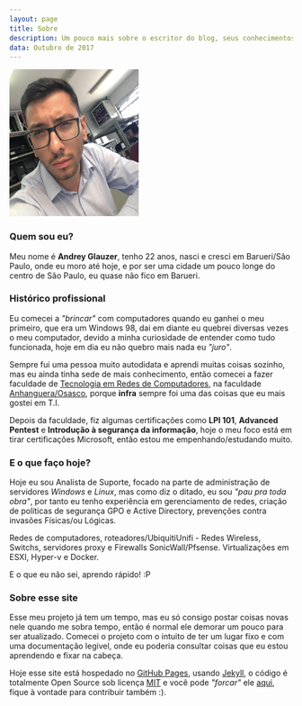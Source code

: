 ```yaml
---
layout: page
title: Sobre
description: Um pouco mais sobre o escritor do blog, seus conhecimentos e habilidade e acima de tudo de onde venho a inspiração.
data: Outubro de 2017
---
```


<div class="avatar">
  <img src="/img/blog-author.jpg" alt="Foto de Andrey Glauzer" width="230" height="261">
</div>

### Quem sou eu?

Meu nome é **Andrey Glauzer**, tenho 22 anos, nasci e cresci em Barueri/São Paulo, onde eu moro até hoje, e por ser uma cidade um pouco longe do centro de São Paulo, eu quase não fico em Barueri.


<div class="clearfix"></div>

### Histórico profissional

Eu comecei a _"brincar"_ com computadores quando eu ganhei o meu primeiro, que era um Windows 98, dai em diante eu quebrei diversas vezes o meu computador, devido a minha curiosidade de entender como tudo funcionada, hoje em dia eu não quebro mais nada eu _"juro"_.

Sempre fui uma pessoa muito autodidata e aprendi muitas coisas sozinho, mas eu ainda tinha sede de mais conhecimento, então comecei a fazer faculdade de [Tecnologia em Redes de Computadores](http://anhanguera.com/graduacao/cursos/superior-de-tecnologia-em-redes-de-computadores.php), na faculdade [Anhanguera/Osasco](http://anhanguera.com), porque **infra** sempre foi uma das coisas que eu mais gostei em T.I.

Depois da faculdade, fiz algumas certificações como **LPI 101**, **Advanced Pentest** e **Introdução à segurança da informação**, hoje o meu foco está em tirar certificações Microsoft, então estou me empenhando/estudando muito.

### E o que faço hoje?

Hoje eu sou Analista de Suporte, focado na parte de administração de servidores _Windows_ e _Linux_, mas como diz o ditado, eu sou _"pau pra toda obra"_, por tanto eu tenho experiência em gerenciamento de redes, criação de políticas de segurança GPO e Active Directory, prevenções contra invasões Físicas/ou Lógicas. 

Redes de computadores, roteadores/UbiquitiUnifi - Redes Wireless, Switchs, servidores proxy e Firewalls SonicWall/Pfsense. Virtualizações em ESXI, Hyper-v e Docker.

E o que eu não sei, aprendo rápido! :P

### Sobre esse site

Esse meu projeto já tem um tempo, mas eu só consigo postar coisas novas nele quando me sobra tempo, então é normal ele demorar um pouco para ser atualizado. Comecei o projeto com o intuito de ter um lugar fixo e com uma documentação legivel, onde eu poderia consultar coisas que eu estou aprendendo e fixar na cabeça.

Hoje esse site está hospedado no [GitHub Pages](https://github.com), usando [Jekyll](https://jekyllthemes.io/), o código é totalmente Open Source sob licença [MIT](https://github.com/andreyglauzer/andreyglauzer.github.io/blob/source/LICENSE) e você pode _"forcar"_ ele [aqui](https://github.com/andreyglauzer/andreyglauzer.github.io), fique à vontade para contribuir também :).

